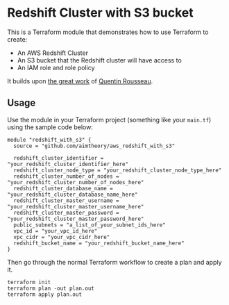 # Redshift Cluster with S3 bucket
This is a Terraform module that demonstrates how to use Terraform to create:
* An AWS Redshift Cluster
* An S3 bucket that the Redshift cluster will have access to
* An IAM role and role policy

It builds upon [the great work](https://github.com/terraform-community-modules/tf_aws_redshift) of [Quentin Rousseau](https://github.com/kwent).

## Usage
Use the module in your Terraform project (something like your `main.tf`) using the sample code below:
```
module "redshift_with_s3" {
  source = "github.com/aimtheory/aws_redshift_with_s3"

  redshift_cluster_identifier = "your_redshift_cluster_identifier_here"
  redshift_cluster_node_type = "your_redshift_cluster_node_type_here"
  redshift_cluster_number_of_nodes = "your_redshift_cluster_number_of_nodes_here"
  redshift_cluster_database_name = "your_redshift_cluster_database_name_here"
  redshift_cluster_master_username = "your_redshift_cluster_master_username_here"
  redshift_cluster_master_password = "your_redshift_cluster_master_password_here"
  public_subnets = "a_list_of_your_subnet_ids_here"
  vpc_id = "your_vpc_id_here"
  vpc_cidr = "your_vpc_cidr_here"
  redshift_bucket_name = "your_redshift_bucket_name_here"
}
```
Then go through the normal Terraform workflow to create a plan and apply it.
```
terraform init
terraform plan -out plan.out
terraform apply plan.out
```
